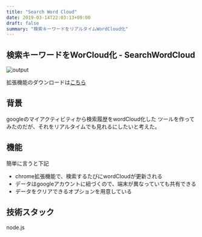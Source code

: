 ```yaml
---
title: "Search Word Cloud"
date: 2019-03-14T22:03:13+09:00
draft: false
summary: "検索キーワードをリアルタイムWordCloud化"
---
```


## 検索キーワードをWorCloud化 - SearchWordCloud

![output](https://res.cloudinary.com/silverbirder/image/upload/v1552224172/word-cloud-chrome-extension/word-cloud-chrome-extension.gif)

拡張機能のダウンロードは[こちら](https://chrome.google.com/webstore/detail/searchwordcloud/dbpmolojnmdfgggfnhlioepakmpjafal/related?hl=ja&gl=JP)

## 背景
googleのマイアクティビティから検索履歴をwordCloud化した
ツールを作ってみたのだが、それをリアルタイムでも見れるにしたいと考えた。

## 機能
簡単に言うと下記

* chrome拡張機能で、検索するたびにwordCloudが更新される
* データはgoogleアカウントに紐づくので、端末が異なっていても共有できる
* データをクリアできるオプションを用意している


## 技術スタック

node.js
